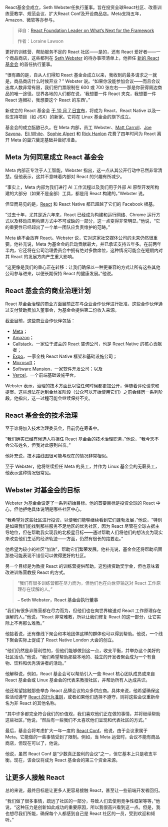 <!--
title: React 基金会负责人：框架未来何去何从？
cover: https://cdn.thenewstack.io/media/2024/09/b6631870-react-shatter-1200.png
summary: React基金会成立，Seth Webster任执行董事。旨在投资全球React社区、改善训练营教学、规范会议、扩大React Conf及开设商品店。Meta支持五年，Amazon、微软等亦参与。
-->

React基金会成立，Seth Webster任执行董事。旨在投资全球React社区、改善训练营教学、规范会议、扩大React Conf及开设商品店。Meta支持五年，Amazon、微软等亦参与。

> 译自：[React Foundation Leader on What’s Next for the Framework](https://thenewstack.io/react-foundation-leader-on-whats-next-for-the-framework/)
> 
> 作者：Loraine Lawson

更好的训练营、帮助服务不足的 React 社区——是的，还有 React 爱好者——一个商品商店，这些都列在 [Seth Webster](https://github.com/sethwebster) 的待办事项清单上，他担任 [新的 React 基金会](https://thenewstack.io/new-react-foundation-to-manage-framework/) 的首任执行董事。

“很有趣的是，自从人们得知 React 基金会成立以来，我收到的最多请求之一就是，商品商店什么时候开业？” Webster 说。“如果你没能参加会议——而且会议出席人数非常有限，我们把门票限制在 600 或 700 张左右——那是你获得周边商品的唯一途径。世界各地的人们都在说，‘我想要一件 React 夹克，我想要一件 React 连帽衫，我想要这个 React 的东西’。”

新成立的 React 基金会 [于 10 月 7 日宣布](https://react.dev/blog/2025/10/07/introducing-the-react-foundation)，将成为 React、React Native 以及一些支持项目（如 JSX）的新家。它将在 Linux 基金会的旗下成立。

基金会的成立酝酿已久。在 Meta 内部，员工 Webster、[Matt Carroll](https://www.linkedin.com/in/mattcarrollcode/)、[Joe Savona](https://www.linkedin.com/in/joseph-savona-9407314/)、[Eli White](https://www.linkedin.com/in/eli-white-5b343324/)、[Sophie Alpert](https://www.linkedin.com/in/sophiebits/) 和 [Rick Hanlon](https://www.linkedin.com/in/rickhanlonii/) 花费了四年时间为 React 离开 Meta 的巢穴奠定基础并做好准备。

## Meta 为何同意成立 React 基金会

Meta 内部正专注于人工智能，Webster 指出，这一点从其公开行动中已然非常清楚。但他表示，这并不意味着内部对 React 的兴趣有所减少。

“事实上，Meta 内部为我们进行 AI 工作流程以及我们用于外部 AI 原型开发所构建的大部分（如果不是全部）工具，都是用 React 构建的，”Webster 说。

但显而易见的是，[React](https://roadmap.sh/react) 和 React Native 都已超越了它们的 Facebook 根基。

“过去十年，尤其是近六年来，React 已经成为构建和运行网络、Chrome 运行方式以及移动应用构建方式中不可或缺的一部分，这一点变得非常明显。”他说，“它的重要性已经超出了一个单一团队应负责维护的范畴。”

Meta 绝不会放弃 React。Webster 说，它对这家社交媒体公司的未来仍然很重要。他补充说，Meta 为基金会的启动贡献最大，并已承诺支持五年多。在前两年半内，它还将在公司治理委员会中拥有绝对多数席位，这种情况可能会在短期内对其 React 的发展方向产生重大影响。

“这更像是我们的重心正在转移：让我们确保以一种更兼容的方式让所有这些其他公司参与进来，以便长期保持 React 的健康发展。”他说。

## React 基金会的商业治理计划

React 基金会治理的商业方面目前正在与企业合作伙伴进行批准，这些合作伙伴通过支付赞助费加入董事会，为基金会提供第二份收入来源。

截至目前，这些商业合作伙伴包括：

- [Meta](https://thenewstack.io/meta-measures-developer-productivity-via-software-supply-chains/)；
- [Amazon](https://thenewstack.io/code-in-your-native-tongue-amazon-q-developer-goes-global/)；
- [Callstack](https://www.callstack.com/)，一家位于波兰的 React 咨询公司，也是 React Native 的核心贡献者；
- [Expo](https://expo.dev/about)，一家全栈 React Native 框架和基础设施公司；
- [Microsoft](https://thenewstack.io/microsoft-ai-agents-automate-enterprise-java-and-net-migrations/)；
- [Software Mansion](https://swmansion.com/)，一家软件开发公司；以及
- [Vercel](https://thenewstack.io/vercel-goes-all-in-on-vibe-coding-web-apps/)，一个前端基础设施平台。

Webster 表示，治理的技术方面比以往任何时候都更加公开，伴随着评论请求和提案。这些想法在达到金丝雀阶段（公众可以开始使用它们）之前会经历一系列阶段。他指出，这一过程可能会继续保持不变。

## React 基金会的技术治理

至于谁将加入技术治理委员会，目前仍在筹备中。

“我们确实已经有候选人将担任 React 基金会的技术治理职务，”他说，“我今天不会公布姓名，但我对此感到兴奋。”

他补充说，技术路线图很可能与现在的情况非常相似。

至于 Webster，他将继续担任 Meta 的员工，并作为 Linux 基金会的无薪员工，他表示这种情况很常见。

## Webster 对基金会的目标

Webster 为基金会设定了一系列初始目标。他的首要目标是投资全球的 React 中心，但他拒绝具体说明是哪些社区中心。

“我希望对这些社区进行投资，以便我们能够继续看到它们蓬勃发展，”他说，“特别是如果我们能找到那些服务不足地区的优秀社区，因为 React 尽管在全球占据主导地位，但在帮助我实现我的北极星目标——通过帮助人们将他们的想法变为现实来改变他们生活的经济轨迹——方面，仍然有很长的路要走。”

他希望为较小的社区“加油”，帮助它们繁荣发展。他补充说，基金会还将帮助巩固那些可能表现不错但可以做得更好的社区。

另一个目标是为教授 React 的训练营提供帮助。这包括资助奖学金，但也意味着改进训练营教授 React 的方式。

> “我们有很多训练营都在尽力而为，但他们也在向世界输送对 React 工作原理存在误解的人。”
> 
> **– Seth Webster，React 基金会执行董事**

“我们有很多训练营都在尽力而为，但他们也在向世界输送对 React 工作原理存在误解的人，”他说，“React 非常难教，所以让我们修复 React 的这一部分，让它实际上不再那么难教。”

他接着说，还有像线下聚会和本地团体这样的群体也可以得到帮助。他说，一个线下聚会实际上促成了 React Native London 大会的创立。

“他们仍然是非营利性的，但他们能够做到这一点，收支平衡，并举办这个美好的社区活动，”他说，“我们希望帮助那些本地的、独立的开发者聚会成为一个有食物、饮料和优秀演讲者的活动。”

他解释说，例如，React 基金会可以帮助引入一些 React 核心团队成员或来自 React 基金会或 Linux 基金会的代表来教授社区，并帮助所有人达成共识。

他还希望接触那些举办 React 品牌会议的众多供应商。具体来说，他希望确保这些活动遵守 [React 的行为准则](https://www.contributor-covenant.org/)，或者如果他们选择不遵守，则将这些会议重新命名为非 React 的其他名称。

“其中许多都完全符合我们的价值观，我们喜欢他们正在做的事情，并将继续帮助这些社区，”他说，“然后有一些我们不太喜欢他们呈现和代表社区的方式。”

最后，基金会将考虑扩大一年一度的 [React Conf](https://conf.react.dev/)。他说，由于会议隶属于 Meta，它能做的一些事情受到了限制。例如，当 Meta 运营时，会议不能有商品商店，但现在可以了，他说。

他说，虽然 React Conf 是“少数真正盈利的会议”之一，但它基本上只是收支平衡。现在，该会议将成为 React 基金会的第三个资金来源。

## 让更多人接触 React

总的来说，最终目标是让更多人更容易接触 React，甚至让一些前端开发者回归。

“我们做了很多事情，疏远了社区的一部分，导致人们去使用竞争性框架等等，”他说，“这种压力是创新如此成功的重要原因，所以我很高兴看到这一点。但是，我也想尽我们所能，确保每个人都感到自己是 React 社区的一员，受到欢迎和倾听。”